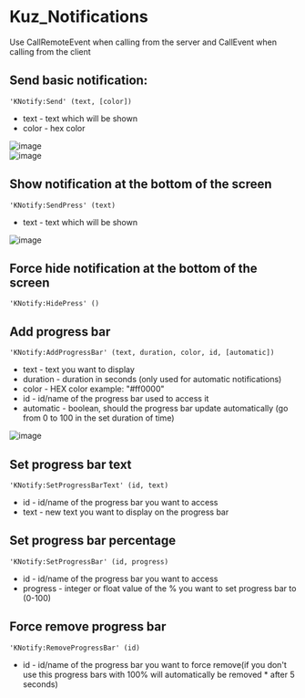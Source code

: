 # Kuz_Notifications
Use CallRemoteEvent when calling from the server and CallEvent when calling from the client



## Send basic notification:
```
'KNotify:Send' (text, [color])
```
* text - text which will be shown<br/>
* color - hex color<br/>

![image](https://i.imgur.com/KBmB0Xr.png)<br/>
![image](https://i.imgur.com/YL0eUu7.png)

## Show notification at the bottom of the screen
```
'KNotify:SendPress' (text)
```
* text - text which will be shown<br/>

![image](https://i.imgur.com/ZuIORua.png)

## Force hide notification at the bottom of the screen
```
'KNotify:HidePress' ()
```
## Add progress bar
```
'KNotify:AddProgressBar' (text, duration, color, id, [automatic])
```
* text - text you want to display<br/>
* duration - duration in seconds (only used for automatic notifications)<br/>
* color - HEX color example: "#ff0000"<br/>
* id - id/name of the progress bar used to access it <br/>
* automatic - boolean, should the progress bar update automatically (go from 0 to 100 in the set duration of time)<br/>

![image](https://i.imgur.com/ShrrmYa.png)

## Set progress bar text
```
'KNotify:SetProgressBarText' (id, text)
```
* id - id/name of the progress bar you want to access<br/>
* text - new text you want to display on the progress bar<br/>

## Set progress bar percentage
```
'KNotify:SetProgressBar' (id, progress)
```
* id - id/name of the progress bar you want to access<br/>
* progress - integer or float value of the % you want to set progress bar to (0-100)<br/>

## Force remove progress bar
```
'KNotify:RemoveProgressBar' (id)
```
* id - id/name of the progress bar you want to force remove(if you don't use this progress bars with 100% will automatically be removed * after 5 seconds)<br/>
